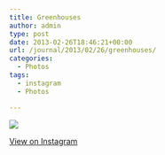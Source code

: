 ```yaml
---
title: Greenhouses
author: admin
type: post
date: 2013-02-26T18:46:21+00:00
url: /journal/2013/02/26/greenhouses/
categories:
  - Photos
tags:
  - instagram
  - Photos

---
```

![][1]

<p class="view-instagram">
  <a href="http://instagr.am/p/WNGrA1Klnw/">View on Instagram</a>
</p>

 [1]: http://lobban.org/wordpress//HLIC/ab7c95f1b7fecf08576d2aa03bd26867.jpg